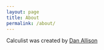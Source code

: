 ```yaml
---
layout: page
title: About
permalink: /about/
---
```


Calculist was created by [Dan Allison](https://github.com/danallison)
